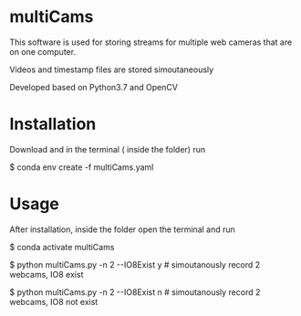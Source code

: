 # multiCams

This software is used for storing streams for multiple web cameras that are on one computer.

Videos and timestamp files are stored simoutaneously

Developed based on Python3.7 and OpenCV


# Installation
Download and in the terminal ( inside the folder) run

$ conda env create -f multiCams.yaml

# Usage
After installation, inside the folder open the terminal and run

$ conda activate multiCams

$ python multiCams.py -n 2 --IO8Exist y # simoutanously record 2 webcams, IO8 exist

$ python multiCams.py -n 2 --IO8Exist n # simoutanously record 2 webcams, IO8 not exist
